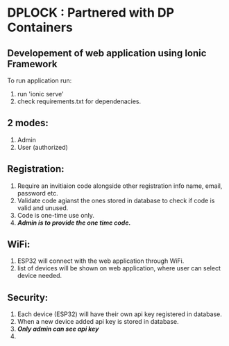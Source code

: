 # DPLOCK : Partnered with DP Containers

Developement of web application using Ionic Framework
----
To run application run: 
1. run 'ionic serve'
2. check requirements.txt for dependenacies.

2 modes:
-
1. Admin
2. User (authorized)

Registration:
-
1. Require an invitiaion code alongside other registration info name, email, password etc.
2. Validate code agianst the ones stored in database to check if code is valid and unused.
3. Code is one-time use only.
4. ***Admin is to provide the one time code.***

WiFi:
-
1. ESP32 will connect with the web application through WiFi.
2. list of devices will be shown on web application, where user can select device needed.

Security:
-
1. Each device (ESP32) will have their own api key registered in database.
2. When a new device added api key is stored in database.
3. ***Only admin can see api key***
4. 



